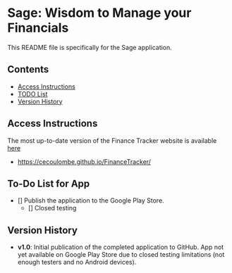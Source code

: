 # Sage: Wisdom to Manage your Financials

This README file is specifically for the Sage application.

## Contents
- [Access Instructions](#Access-Instructions)
- [TODO List](#To-Do-List-for-App)
- [Version History](#Version-History)

## Access Instructions
The most up-to-date version of the Finance Tracker website is available [here](https://cecoulombe.github.io/FinanceTracker/)
- https://cecoulombe.github.io/FinanceTracker/

## To-Do List for App

- [] Publish the application to the Google Play Store.
  - [] Closed testing


## Version History

- **v1.0**: Initial publication of the completed application to GitHub. App not yet available on Google Play Store due to closed testing limitations (not enough testers and no Android devices).

